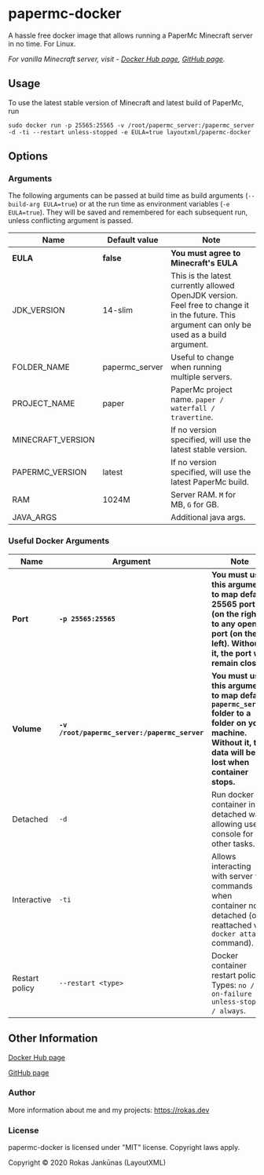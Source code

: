 # papermc-docker

A hassle free docker image that allows running a PaperMc Minecraft server in no time. For Linux.

*For vanilla Minecraft server, visit - [Docker Hub page](https://hub.docker.com/r/layoutxml/vanilla-minecraft-docker), [GitHub page](https://github.com/LayoutXML/vanilla-minecraft-docker).*

## Usage

To use the latest stable version of Minecraft and latest build of PaperMc, run
```
sudo docker run -p 25565:25565 -v /root/papermc_server:/papermc_server -d -ti --restart unless-stopped -e EULA=true layoutxml/papermc-docker
```

## Options

### Arguments

The following arguments can be passed at build time as build arguments (``--build-arg EULA=true``) or at the run time as environment variables (``-e EULA=true``). They will be saved and remembered for each subsequent run, unless conflicting argument is passed.

Name|Default value|Note
-|-|-
**EULA**|**false**|**You must agree to Minecraft's EULA**
JDK_VERSION|14-slim|This is the latest currently allowed OpenJDK version. Feel free to change it in the future. This argument can only be used as a build argument.
FOLDER_NAME|papermc_server|Useful to change when running multiple servers.
PROJECT_NAME|paper|PaperMc project name. ``paper / waterfall / travertine``.
MINECRAFT_VERSION||If no version specified, will use the latest stable version.
PAPERMC_VERSION|latest|If no version specified, will use the latest PaperMc build.
RAM|1024M|Server RAM. `M` for MB, `G` for GB.
JAVA_ARGS||Additional java args.

### Useful Docker Arguments

Name|Argument|Note
-|-|-
**Port**|**``-p 25565:25565``**|**You must use this argument to map default 25565 port (on the right) to any open port (on the left). Without it, the port will remain closed.**
**Volume**|**``-v /root/papermc_server:/papermc_server``**|**You must use this argument to map default ``papermc_server`` folder to a folder on your machine. Without it, the data will be lost when container stops.**
Detached|``-d``|Run docker container in a detached way, allowing use of console for other tasks.
Interactive|``-ti``|Allows interacting with server via commands when container not detached (or reattached via `docker attach` command).
Restart policy|``--restart <type>``|Docker container restart policy. Types: ``no / on-failure / unless-stopped / always``.

## Other Information

[Docker Hub page](https://hub.docker.com/r/layoutxml/papermc-docker)

[GitHub page](https://github.com/LayoutXML/papermc-docker)

### Author

More information about me and my projects: https://rokas.dev

### License

papermc-docker is licensed under "MIT" license. Copyright laws apply.

Copyright © 2020 Rokas Jankūnas (LayoutXML)

